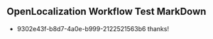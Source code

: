 ## OpenLocalization Workflow Test MarkDown
* 9302e43f-b8d7-4a0e-b999-2122521563b6 thanks!

<!--HONumber=Jul16_HO5-->


